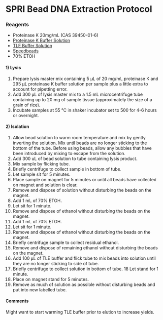 # SPRI Bead DNA Extraction Protocol
### Reagents
- Proteinase K 20mg/mL (CAS 39450-01-6)
- [Proteinase K Buffer Solution](https://phyletica.github.io/lab-protocols/pro-k.html)
- [TLE Buffer Solution](https://phyletica.github.io/lab-protocols/tle.html)
- [Speedbeads](https://baddna.uga.edu/Protocols/Speedbead_Protocol_June2016.docx)
- 70% ETOH


#### 1) Lysis
1. Prepare lysis master mix containing 5 &micro;L of 20 mg/mL proteinase K and 295 &micro;L proteinase K buffer solution per sample plus a little extra to account for pipetting error.
2. Add 300 &micro;L of lysis master mix to a 1.5 mL microcentrifuge tube containing up to 20 mg of sample tissue (approximately the size of a grain of rice).
3. Incubate samples at 55 &deg;C in shaker incubator set to 500 for 4-6 hours or overnight.

#### 2) Isolation
1. Allow bead solution to warm room temperature and mix by gently inverting the solution. Mix until beads are no longer sticking to the bottom of the tube. Before using beads, allow any bubbles that have been introduced by mixing to escape from the solution.
2. Add 300 uL of bead solution to tube containing lysis product.
3. Mix sample by flicking tube.
4. Briefly centrifuge to collect sample in bottom of tube.
5. Let sample sit for 5 minutes.
6. Place sample on magnet for 5 minutes or until all beads have collected on magnet and solution is clear.
7. Remove and dispose of solution without disturbing the beads on the magnet.
8. Add 1 mL of 70% ETOH.
9. Let sit for 1 minute.
10. Remove and dispose of ethanol without disturbing the beads on the magnet.
11. Add 1 mL of 70% ETOH.
12. Let sit for 1 minute.
13. Remove and dispose of ethanol without disturbing the beads on the magnet.
14. Briefly centrifuge sample to collect residual ethanol.
15. Remove and dispose of remaining ethanol without disturbing the beads on the magnet.
16. Add 100 &micro;L of TLE buffer and flick tube to mix beads into solution until they are no longer sticking to side of tube.
17. Briefly centrifuge to collect solution in bottom of tube.
18 Let stand for 1 minute.
19. Place on magnet stand for 5 minutes.
20. Remove as much of solution as possible without disturbing beads and put into new labelled tube.

#### Comments
Might want to start warming TLE buffer prior to elution to increase yields.
